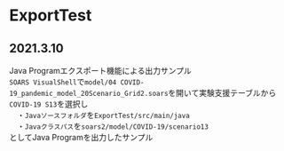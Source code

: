 # ExportTest

## 2021.3.10
Java Programエクスポート機能による出力サンプル  
`SOARS VisualShell`で`model/04 COVID-19_pandemic_model_20Scenario_Grid2.soars`を開いて実験支援テーブルから`COVID-19 S13`を選択し  
　・`Javaソースフォルダ`を`ExportTest/src/main/java`  
　・`Javaクラスパス`を`soars2/model/COVID-19/scenario13`  
としてJava Programを出力したサンプル  
